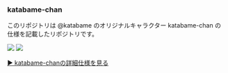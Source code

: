 ### katabame-chan
このリポジトリは @katabame のオリジナルキャラクター katabame-chan の仕様を記載したリポジトリです。

[![](https://img.shields.io/badge/VERSION-1.1-lightgrey.svg?style=for-the-badge)](license.md)
[![](https://img.shields.io/badge/LICENSE-CC%20BY--NC--SA%204.0-lightgrey.svg?style=for-the-badge)](license.md)

[▶ katabame-chanの詳細仕様を見る](katabame-chan.md)  
